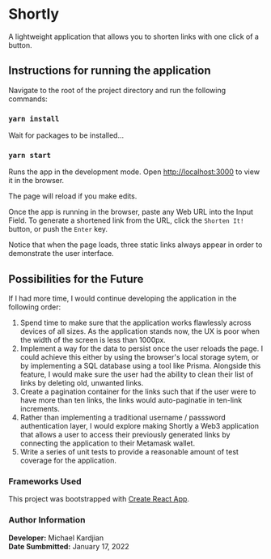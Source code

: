 # Shortly

A lightweight application that allows you to shorten links with one click of a button.

## Instructions for running the application

Navigate to the root of the project directory and run the following commands:

### `yarn install`

Wait for packages to be installed...

### `yarn start`

Runs the app in the development mode.
Open [http://localhost:3000](http://localhost:3000) to view it in the browser.

The page will reload if you make edits.

Once the app is running in the browser, paste any Web URL into the Input Field. To generate a shortened link from the URL, click the `Shorten It!` button, or push the `Enter` key.

Notice that when the page loads, three static links always appear in order to demonstrate the user interface. 

## Possibilities for the Future

If I had more time, I would continue developing the application in the following order:
1. Spend time to make sure that the application works flawlessly across devices of all sizes. As the application stands now, the UX is poor when the width of the screen is less than 1000px.
2. Implement a way for the data to persist once the user reloads the page. I could achieve this either by using the browser's local storage sytem, or by implementing a SQL database using a tool like Prisma. Alongside this feature, I would make sure the user had the ability to clean their list of links by deleting old, unwanted links.
3. Create a pagination container for the links such that if the user were to have more than ten links, the links would auto-paginatie in ten-link increments.
4. Rather than implementing a traditional username / passsword authentication layer, I would explore making Shortly a Web3 application that allows a user to access their previously generated links by connecting the application to their Metamask wallet.
5. Write a series of unit tests to provide a reasonable amount of test coverage for the application.


### Frameworks Used

This project was bootstrapped with [Create React App](https://github.com/facebook/create-react-app).

### Author Information

**Developer:** Michael Kardjian\
**Date Sumbmitted:** January 17, 2022
